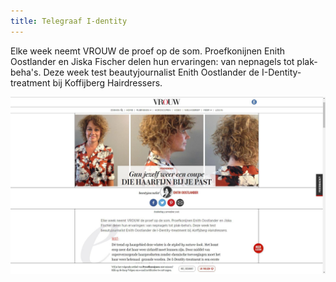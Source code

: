 ```yaml
---
title: Telegraaf I-dentity
---
```



Elke week neemt VROUW de proef op de som. Proefkonijnen Enith Oostlander en Jiska Fischer delen hun ervaringen: van nepnagels tot plak-beha's. Deze week test beautyjournalist Enith Oostlander de I-Dentity-treatment bij Koffijberg Hairdressers.

[![](/uploads/versions/kapper-amsterdam-telegraaf-kapsalon---x----1920-1080x---.jpg)](https://vrouw.nl/artikel/proefkonijnen/38229/gun-jezelf-weer-een-coupe-die-haarfijn-bij-je-past)
<br>&nbsp;

&nbsp;
